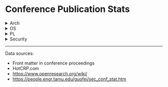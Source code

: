 # Conference Publication Stats

<details>
<summary>
Arch
</summary>
<IMG SRC="https://github.com/emeryberger/csconferences/blob/main/graphs/ASPLOS.png" WIDTH="500"></IMG>
<IMG SRC="https://github.com/emeryberger/csconferences/blob/main/graphs/HPCA.png" WIDTH="500"></IMG>
<IMG SRC="https://github.com/emeryberger/csconferences/blob/main/graphs/ISCA.png" WIDTH="500"></IMG>
<IMG SRC="https://github.com/emeryberger/csconferences/blob/main/graphs/MICRO.png" WIDTH="500"></IMG>
</details>

<details>
<summary>
OS
</summary>
<IMG SRC="https://github.com/emeryberger/csconferences/blob/main/graphs/EuroSys.png" WIDTH="500"></IMG>
<IMG SRC="https://github.com/emeryberger/csconferences/blob/main/graphs/FAST.png" WIDTH="500"></IMG>
<IMG SRC="https://github.com/emeryberger/csconferences/blob/main/graphs/OSDI.png" WIDTH="500"></IMG>
<IMG SRC="https://github.com/emeryberger/csconferences/blob/main/graphs/SOSP.png" WIDTH="500"></IMG>
<IMG SRC="https://github.com/emeryberger/csconferences/blob/main/graphs/USENIX-ATC.png" WIDTH="500"></IMG>
</details>

<details>
<summary>
PL
</summary>
<IMG SRC="https://github.com/emeryberger/csconferences/blob/main/graphs/CC.png" WIDTH="500"></IMG>
<IMG SRC="https://github.com/emeryberger/csconferences/blob/main/graphs/ICFP.png" WIDTH="500"></IMG>
<IMG SRC="https://github.com/emeryberger/csconferences/blob/main/graphs/ISMM.png" WIDTH="500"></IMG>
<IMG SRC="https://github.com/emeryberger/csconferences/blob/main/graphs/OOPSLA.png" WIDTH="500"></IMG>
<IMG SRC="https://github.com/emeryberger/csconferences/blob/main/graphs/PLDI.png" WIDTH="500"></IMG>
<IMG SRC="https://github.com/emeryberger/csconferences/blob/main/graphs/POPL.png" WIDTH="500"></IMG>
<IMG SRC="https://github.com/emeryberger/csconferences/blob/main/graphs/PPoPP.png" WIDTH="500"></IMG>
</details>

<details>
<summary>
Security
</summary>
<IMG SRC="https://github.com/emeryberger/csconferences/blob/main/graphs/CCS.png" WIDTH="500"></IMG>
<IMG SRC="https://github.com/emeryberger/csconferences/blob/main/graphs/NDSS.png" WIDTH="500"></IMG>
<IMG SRC="https://github.com/emeryberger/csconferences/blob/main/graphs/Oakland.png" WIDTH="500"></IMG>
<IMG SRC="https://github.com/emeryberger/csconferences/blob/main/graphs/UsenixSec.png" WIDTH="500"></IMG>
</details>

<hr>

Data sources:
* Front matter in conference proceedings
* HotCRP.com
* https://www.openresearch.org/wiki/
* https://people.engr.tamu.edu/guofei/sec_conf_stat.htm
